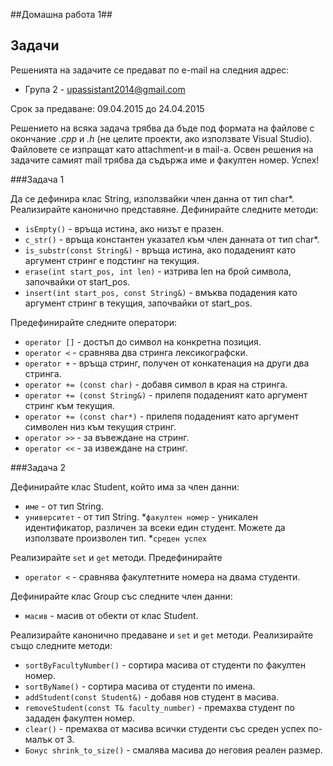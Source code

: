 ﻿##Домашна работа 1##

## Задачи ##

Решенията на задачите се предават по e-mail на следния адрес:

* Група 2 - upassistant2014@gmail.com

Срок за предаване: 09.04.2015 до 24.04.2015

Решението на всяка задача трябва да бъде под формата на файлове с окончание *.cpp* и *.h* (не целите проекти, ако използвате Visual Studio). Файловете се изпращат като attachment-и в mail-a. Освен решения на задачите самият mail трябва да съдържа име и факултен номер. Успех!

###Задача 1

Да се дефинира клас String, използвайки член данна от тип char*. Реализирайте канонично представяне.
Дефинирайте следните методи:

* ```isEmpty()``` - връща истина, ако низът е празен.
* ```c_str()``` - връща константен указател към член данната от тип char*.
* ```is_substr(const String&)``` - връща истина, ако подаденият като аргумент стринг е подстинг на текущия.
* ```erase(int start_pos, int len)``` - изтрива len на брой символа, започвайки от start_pos.
* ```insert(int start_pos, const String&)``` - вмъква подадения като аргумент стринг в текущия, започвайки от start_pos. 

Предефинирайте следните оператори:

* ```operator []``` - достъп до символ на конкретна позиция.
* ```operator <``` - сравнява два стринга лексикографски.
* ```operator +``` - връща стринг, получен от конкатенация на други два стринга.
* ```operator += (const char)``` - добавя символ в края на стринга.
* ```operator += (const String&)``` - прилепя подаденият като аргумент стринг към текущия.
* ```operator += (const char*)``` - прилепя подаденият като аргумент символен низ към текущия стринг.
* ```operator >>``` - за въвеждане на стринг.
* ```operator <<``` - за извеждане на стринг.

###Задача 2

Дефинирайте клас Student, който има за член данни:
* ```име``` - от тип String.
* ```университет``` - от тип String.
*```факултен номер``` - уникален идентификатор, различен за всеки един студент. Можете да използвате произволен тип.
*```среден успех```

Реализирайте ```set``` и ```get``` методи. Предефинирайте 
* ```operator <``` - сравнява факултетните номера на двама студенти.

Дефинирайте клас Group със следните член данни:
* ```масив``` - масив от обекти от клас Student.

Реализирайте канонично предаване и ```set``` и ```get``` методи. Реализирайте също следните методи:
* ```sortByFacultyNumber()``` - сортира масива от студенти по факултен номер.
* ```sortByName()``` - сортира масива от студенти по имена.
* ```addStudent(const Student&)``` - добавя нов студент в масива.
* ```removeStudent(const T& faculty_number)``` - премахва студент по зададен факултен номер.
* ```clear()``` - премахва от масива всички студенти със среден успех по-малък от 3.
* ```Бонус shrink_to_size()``` - смалява масива до неговия реален размер.
